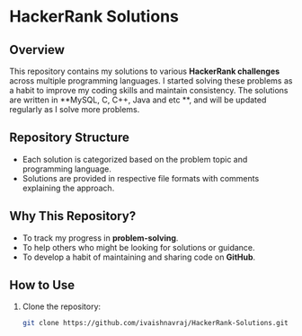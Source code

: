 # HackerRank Solutions

## Overview
This repository contains my solutions to various **HackerRank challenges** across multiple programming languages. I started solving these problems as a habit to improve my coding skills and maintain consistency. The solutions are written in **MySQL, C, C++, Java and etc **, and will be updated regularly as I solve more problems.

## Repository Structure
- Each solution is categorized based on the problem topic and programming language.
- Solutions are provided in respective file formats with comments explaining the approach.

## Why This Repository?
- To track my progress in **problem-solving**.
- To help others who might be looking for solutions or guidance.
- To develop a habit of maintaining and sharing code on **GitHub**.

## How to Use
1. Clone the repository:
   ```sh
   git clone https://github.com/ivaishnavraj/HackerRank-Solutions.git
